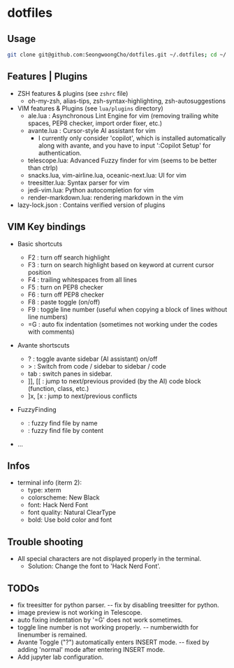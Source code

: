 # dotfiles

## Usage

```bash
git clone git@github.com:SeongwoongCho/dotfiles.git ~/.dotfiles; cd ~/.dotfiles; bash src/install.sh;
```

## Features | Plugins
- ZSH features & plugins (see `zshrc` file) 
    - oh-my-zsh, alias-tips, zsh-syntax-highlighting, zsh-autosuggestions
- VIM features & Plugins (see `lua/plugins` directory)
    - ale.lua : Asynchronous Lint Engine for vim (removing trailing white spaces, PEP8 checker, import order fixer, etc.)
    - avante.lua : Cursor-style AI assistant for vim
        - I currently only consider 'copilot', which is installed automatically along with avante, and you have to input ':Copilot Setup' for authentication. 
    - telescope.lua: Advanced Fuzzy finder for vim (seems to be better than ctrlp)
    - snacks.lua, vim-airline.lua, oceanic-next.lua: UI for vim
    - treesitter.lua: Syntax parser for vim
    - jedi-vim.lua: Python autocompletion for vim
    - render-markdown.lua: rendering markdown in the vim 
- lazy-lock.json : Contains verified version of plugins  

## VIM Key bindings
- Basic shortcuts
    - F2 : turn off search highlight
    - F3 : turn on search highlight based on keyword at current cursor position
    - F4 : trailing whitespaces from all lines
    - F5 : turn on PEP8 checker
    - F6 : turn off PEP8 checker
    - F8 : paste toggle (on/off)
    - F9 : toggle line number (useful when copying a block of lines without line numbers)
    - =G : auto fix indentation (sometimes not working under the codes with comments)

- Avante shortscuts
    - ? : toggle avante sidebar (AI assistant) on/off
    - \> : Switch from code / sidebar to sidebar / code
    - tab : switch panes in sidebar.
    - ]], [[ : jump to next/previous provided (by the AI) code block (function, class, etc.)
    - ]x, [x : jump to next/previous conflicts 

- FuzzyFinding
    - <C-p> : fuzzy find file by name
    - <C-o> : fuzzy find file by content

- ...

## Infos
- terminal info (iterm 2): <br>
    - type: xterm <br>
    - colorscheme: New Black <br>
    - font: Hack Nerd Font  
    - font quality: Natural ClearType
    - bold: Use bold color and font

## Trouble shooting 
- All special characters are not displayed properly in the terminal. <br>
    - Solution: Change the font to 'Hack Nerd Font'.

## TODOs
- fix treesitter for python parser. -- fix by disabling treesitter for python.
- image preview is not working in Telescope.
- auto fixing indentation by '=G' does not work sometimes.
- <F9> toggle line number is not working properly. -- numberwidth for linenumber is remained.
- Avante Toggle ("?") automatically enters INSERT mode. -- fixed by adding 'normal' mode after entering INSERT mode.
- Add jupyter lab configuration.
